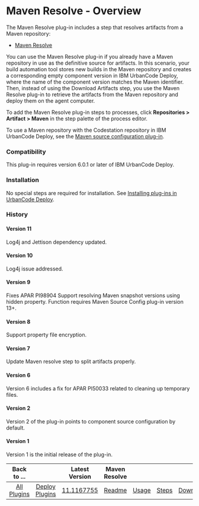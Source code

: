 
# Maven Resolve - Overview

The Maven Resolve plug-in includes a step that resolves artifacts from a Maven repository:

* [Maven Resolve](#maven_resolve "Maven Resolve")

You can use the Maven Resolve plug-in if you already have a Maven repository in use as the definitive source for artifacts. In this scenario, your build automation tool stores new builds in the Maven repository and creates a corresponding empty component version in IBM UrbanCode Deploy, where the name of the component version matches the Maven identifier. Then, instead of using the Download Artifacts step, you use the Maven Resolve plug-in to retrieve the artifacts from the Maven repository and deploy them on the agent computer.

To add the Maven Resolve plug-in steps to processes, click **Repositories > Artifact > Maven** in the step palette of the process editor.

To use a Maven repository with the Codestation repository in IBM UrbanCode Deploy, see the [Maven source configuration plug-in](https://urbancode.github.io/IBM-UCx-PLUGIN-DOCS/UCD/MavenSourceConfig/).

### Compatibility

This plug-in requires version 6.0.1 or later of IBM UrbanCode Deploy.

### Installation

No special steps are required for installation. See [Installing plug-ins in UrbanCode Deploy](https://community.ibm.com/community/user/wasdevops/blogs/laurel-dickson-bull1/2022/06/13/install-plugins "Installing plug-ins in UrbanCode Deploy").

### History

#### Version 11

Log4j and Jettison dependency updated.

#### Version 10

Log4j issue addressed.

#### Version 9

Fixes APAR PI98904 Support resolving Maven snapshot versions using hidden property. Function requires Maven Source Config plug-in version 13+.

#### Version 8

Support property file encryption.

#### Version 7

Update Maven resolve step to split artifacts properly.

#### Version 6

Version 6 includes a fix for APAR PI50033 related to cleaning up temporary files.

#### Version 2

Version 2 of the plug-in points to component source configuration by default.

#### Version 1

Version 1 is the initial release of the plug-in.


|Back to ...||Latest Version|Maven Resolve ||||
| :---: | :---: | :---: | :---: | :---: | :---: | :---: |
|[All Plugins](../../index.md)|[Deploy Plugins](../README.md)|[11.1167755](https://raw.githubusercontent.com/UrbanCode/IBM-UCD-PLUGINS/main/files/Maven/ucd-Maven-11.1167755.zip)|[Readme](README.md)|[Usage](usage.md)|[Steps](steps.md)|[Downloads](downloads.md)|
